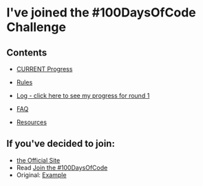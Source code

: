 # I've joined the #100DaysOfCode Challenge

## Contents

* [CURRENT Progress](r2-log.md)

* [Rules](rules.md)
* [Log - click here to see my progress for round 1](r1-log.md)
* [FAQ](FAQ.md)
* [Resources](resources.md)

## If you've decided to join:
* [the Official Site](http://100daysofcode.com/)
* Read [Join the #100DaysOfCode](https://medium.freecodecamp.com/join-the-100daysofcode-556ddb4579e4)
* Original: [Example](https://github.com/Kallaway/100-days-kallaway-log)
